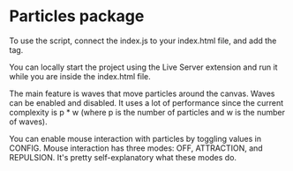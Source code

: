# Particles package

To use the script, connect the index.js to your index.html file, and add the <canvas id="canvas" /> tag.

You can locally start the project using the Live Server extension and run it while you are inside the index.html file.

The main feature is waves that move particles around the canvas. Waves can be enabled and disabled.
It uses a lot of performance since the current complexity is p * w (where p is the number of particles and w is the number of waves).

You can enable mouse interaction with particles by toggling values in CONFIG. Mouse interaction has three modes: OFF, ATTRACTION, and REPULSION. It's pretty self-explanatory what these modes do.
